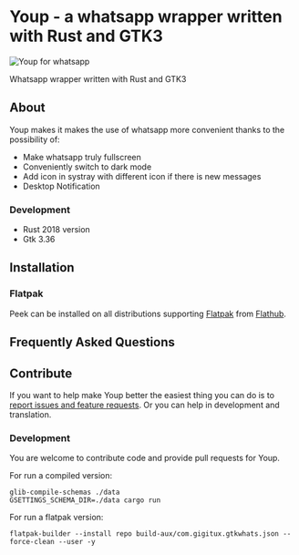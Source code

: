 # Youp - a whatsapp wrapper written with Rust and GTK3

![Youp for whatsapp](https://raw.githubusercontent.com/gigitux/youpforwhatsapp/master/youp.gif)

Whatsapp wrapper written with Rust and GTK3

## About

Youp makes it makes the use of whatsapp more convenient thanks to the possibility of:

- Make whatsapp truly fullscreen
- Conveniently switch to dark mode
- Add icon in systray with different icon if there is new messages
- Desktop Notification

### Development

- Rust 2018 version
- Gtk 3.36

## Installation

### Flatpak

Peek can be installed on all distributions supporting [Flatpak](http://flatpak.org/) from [Flathub](https://flathub.org/apps/details/com.gigitux.youp).

## Frequently Asked Questions

## Contribute

If you want to help make Youp better the easiest thing you can do is to
[report issues and feature requests](https://github.com/gigitux/youpforwhatsapp/issues).
Or you can help in development and translation.

### Development

You are welcome to contribute code and provide pull requests for Youp.

For run a compiled version:

```
glib-compile-schemas ./data
GSETTINGS_SCHEMA_DIR=./data cargo run
```

For run a flatpak version:

```
flatpak-builder --install repo build-aux/com.gigitux.gtkwhats.json --force-clean --user -y

